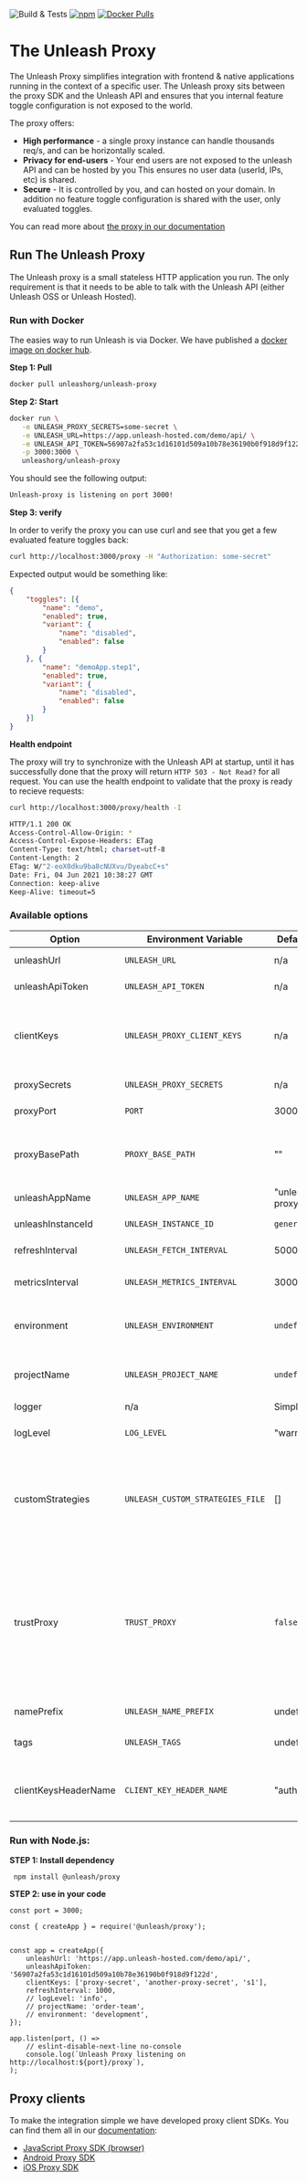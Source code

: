 ![Build & Tests](https://github.com/Unleash/unleash-proxy/workflows/Node.js%20CI/badge.svg?branch=main)
[![npm](https://img.shields.io/npm/v/@unleash/proxy)](https://www.npmjs.com/package/@unleash/proxy)
[![Docker Pulls](https://img.shields.io/docker/pulls/unleashorg/unleash-proxy)](https://hub.docker.com/r/unleashorg/unleash-proxy)


# The Unleash Proxy

The Unleash Proxy simplifies integration with frontend & native applications running in the context of a specific user. The Unleash proxy sits between the proxy SDK and the 
Unleash API and ensures that you internal feature toggle configuration is not 
exposed to the world. 

The proxy offers:

- **High performance** - a single proxy instance can handle thousands req/s, and can be horizontally scaled. 
- **Privacy for end-users** - Your end users are not exposed to the unleash API and can be hosted by you This ensures no user data (userId, IPs, etc) is shared. 
- **Secure** - It is controlled by you, and can hosted on your domain. In addition no feature toggle configuration is shared with the user, only evaluated toggles. 


You can read more about [the proxy in our documentation](https://docs.getunleash.io/sdks/unleash-proxy)

## Run The Unleash Proxy

The Unleash proxy is a small stateless HTTP application you run. The only requirement is that it needs to be able to talk with the Unleash API (either Unleash OSS or Unleash Hosted). 


### Run with Docker

The easies way to run Unleash is via Docker. We have published a [docker image on docker hub](https://hub.docker.com/r/unleashorg/unleash-proxy/). 

**Step 1: Pull**

```bash
docker pull unleashorg/unleash-proxy
```

**Step 2: Start**

```bash
docker run \
   -e UNLEASH_PROXY_SECRETS=some-secret \
   -e UNLEASH_URL=https://app.unleash-hosted.com/demo/api/ \
   -e UNLEASH_API_TOKEN=56907a2fa53c1d16101d509a10b78e36190b0f918d9f122d \
   -p 3000:3000 \
   unleashorg/unleash-proxy
```

You should see the following output:

```bash
Unleash-proxy is listening on port 3000!
````


**Step 3: verify**

In order to verify the proxy you can use curl and see that you get a few evaluated feature toggles back:

```bash
curl http://localhost:3000/proxy -H "Authorization: some-secret"  
```

Expected output would be something like:

```json
{
	"toggles": [{
		"name": "demo",
		"enabled": true,
		"variant": {
			"name": "disabled",
			"enabled": false
		}
	}, {
		"name": "demoApp.step1",
		"enabled": true,
		"variant": {
			"name": "disabled",
			"enabled": false
		}
	}]
}
```

**Health endpoint**

The proxy will try to synchronize with the Unleash API at startup, until it has successfully done that the proxy will return `HTTP 503 - Not Read?` for all request. You can use the health endpoint to validate that the proxy is ready to recieve requests:

```bash
curl http://localhost:3000/proxy/health -I
``` 

```bash
HTTP/1.1 200 OK
Access-Control-Allow-Origin: *
Access-Control-Expose-Headers: ETag
Content-Type: text/html; charset=utf-8
Content-Length: 2
ETag: W/"2-eoX0dku9ba8cNUXvu/DyeabcC+s"
Date: Fri, 04 Jun 2021 10:38:27 GMT
Connection: keep-alive
Keep-Alive: timeout=5
```

### Available options

| Option          | Environment Variable      | Default value | Required |  Description  |
| -------------   |----------------------     |----------     |:--------:|---------------|
| unleashUrl      |`UNLEASH_URL`              | n/a           | yes      | API Url to the Unleash instance to connect to |
| unleashApiToken | `UNLEASH_API_TOKEN`       | n/a           | yes      | API token (client) needed to connect to Unleash API. |
| clientKeys      | `UNLEASH_PROXY_CLIENT_KEYS`     | n/a           | yes      | List of client keys that the proxy should accept. When querying the proxy, Proxy SDKs must set the request's _client keys header_ to one of these values. The default client keys header is `Authorization`. |
| proxySecrets    | `UNLEASH_PROXY_SECRETS`   | n/a           | no      | Deprecated alias for `clientKeys`. Please use `clientKeys` instead. |
| proxyPort       | `PORT`                    | 3000          | no       | The port where the proxy should listen. |
| proxyBasePath   | `PROXY_BASE_PATH`         |""       | no       | The base path to run the proxy from. "/proxy" will be added at the end. For instance, if `proxyBasePath` is `"base/path"`, the proxy will run at `/base/path/proxy`. |
| unleashAppName  | `UNLEASH_APP_NAME`        |"unleash-proxy"| no       | App name to used when registering with Unleash |
| unleashInstanceId | `UNLEASH_INSTANCE_ID`        | `generated` | no       | Unleash instance id to used when registering with Unleash |
| refreshInterval | `UNLEASH_FETCH_INTERVAL`  | 5000          | no       | How often the proxy should query Unleash for updates, defined in ms. |
| metricsInterval | `UNLEASH_METRICS_INTERVAL`| 30000         | no       | How often the proxy should send usage metrics back to Unleash, defined in ms. |
| environment     | `UNLEASH_ENVIRONMENT`     | `undefined`   | no       | If set this will be the `environment` used by the proxy in the Unleash Context. It will not be possible for proxy SDKs to override the environment if set. |
| projectName     | `UNLEASH_PROJECT_NAME`    | `undefined`   | no       | The projectName (id) to fetch feature toggles for. The proxy will only return know about feature toggles that belongs to the project, if specified.  | |
| logger          | n/a                       | SimpleLogger  | no       | Register a custom logger. |
| logLevel        | `LOG_LEVEL `              | "warn"        | no       | Used to set logLevel. Supported options: "debug", "info", "warn", "error" and "fatal" |
| customStrategies| `UNLEASH_CUSTOM_STRATEGIES_FILE` | []	  | no		 | Use this option to inject implementation of custom activation strategies. If you are using `UNLEASH_CUSTOM_STRATEGIES_FILE` you need to provide a valid path to a javascript files which exports an array of custom activation strategies and the SDK will automatically load these |
| trustProxy      | `TRUST_PROXY `            | `false`       | no       | By enabling the trustProxy option, Unleash Proxy will have knowledge that it's sitting behind a proxy and that the X-Forwarded-* header fields may be trusted, which otherwise may be easily spoofed. The proxy will automatically enrich the ip address in the Unleash Context. Can either be `true/false` (Trust all proxies), trust only given IP/CIDR (e.g. `'127.0.0.1'`) as a `string`. May be a list of comma separated values (e.g. `'127.0.0.1,192.168.1.1/24'` |
| namePrefix        | `UNLEASH_NAME_PREFIX`              | undefined        | no       | Used to filter features by using prefix when requesting backend values. |
| tags        | `UNLEASH_TAGS`              | undefined        | no       | Used to filter features by using tags set for features. Format should be `tagName:tagValue,tagName2:tagValue2` |
| clientKeysHeaderName        | `CLIENT_KEY_HEADER_NAME`              | "authorization"        | no       | The name of the HTTP header to use for client keys. Incoming requests must set the value of this header to one of the Proxy's `clientKeys` to be authorized successfully. |

### Run with Node.js:

**STEP 1: Install dependency**

```
 npm install @unleash/proxy
```


**STEP 2: use in your code**

```
const port = 3000;

const { createApp } = require('@unleash/proxy');


const app = createApp({
    unleashUrl: 'https://app.unleash-hosted.com/demo/api/',
    unleashApiToken: '56907a2fa53c1d16101d509a10b78e36190b0f918d9f122d',
    clientKeys: ['proxy-secret', 'another-proxy-secret', 's1'],
    refreshInterval: 1000,
    // logLevel: 'info',
    // projectName: 'order-team',
    // environment: 'development',
});

app.listen(port, () =>
    // eslint-disable-next-line no-console
    console.log(`Unleash Proxy listening on http://localhost:${port}/proxy`),
);

```


## Proxy clients
To make the integration simple we have developed proxy client SDKs. You can find them all in our [documentation](https://docs.getunleash.io/sdks/unleash-proxy#how-to-connect-to-the-proxy):


- [JavaScript Proxy SDK (browser)](https://github.com/unleash-hosted/unleash-proxy-client-js)
- [Android Proxy SDK](https://github.com/Unleash/unleash-android-proxy-sdk)
- [iOS Proxy SDK](https://github.com/Unleash/unleash-proxy-client-swift)
